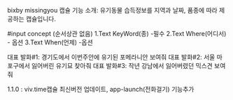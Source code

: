 bixby missingyou
캡슐 기능 소개: 유기동물 습득정보를 지역과 날짜, 품종에 따라 제공하는 캡슐입니다.

#input concept (순서상관 없음)
1.Text KeyWord(종) -필수
2.Text Where(어디서) - 옵션
3.Text When(언제) -옵션

대표 발화#1: 경기도에서 이번주안에 유기된 포메라니안 보여줘
대표 발화#2: 서울 마포구에서 잃어버린 유기묘 찾아줘
대표 발화#3: 작년 강남에서 잃어버렸던 믹스견 보여줘

1.1.0 : viv.time캡슐 최신버전 업데이트, app-launch(전화걸기) 기능추가